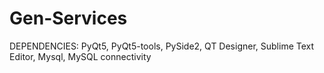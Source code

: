 # Gen-Services
DEPENDENCIES:
PyQt5,
PyQt5-tools,
PySide2,
QT Designer,
Sublime Text Editor,
Mysql,
MySQL connectivity
